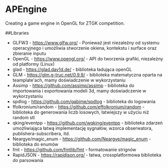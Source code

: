# APEngine
Creating a game engine in OpenGL for ZTGK competition.

##Libraries
- GLFW3 - https://www.glfw.org/ - Ponieważ jest niezależny od systemu operacyjnego i umożliwia stworzenie okiena, kontekstu i surface oraz zbieranie inputu
- OpenGL - https://www.opengl.org/ - API do tworzenia grafiki, niezależny od platformy (Linux)
- glad - https://glad.dav1d.de/ - biblioteka ładująca openGL
- GLM - https://glm.g-truc.net/0.9.9/ - biblioteka matematyczna oparta na teamplate'ach, mamy doświadczenie w wykorzystaniu
- Assimp - https://github.com/assimp/assimp - biblioteka do importowania i exportowania modeli 3d, mamy doświadczenie w wykorzystaniu
- spdlog - https://github.com/gabime/spdlog - biblioteka do logowania
- ffolkronium/random - https://github.com/effolkronium/random - biblioteka do generowania liczb losowych, łatwiejszy w użyciu niż random stl
- qking/eventpp - https://github.com/wqking/eventpp - biblioteka zdarzeń umożliwiająca łatwą implementację sygnałów, wzorca obserwatora, publishera-subscribera, itd.
- Neargye/magic_enum - https://github.com/Neargye/magic_enum - biblioteka do enumów
- fmt - https://github.com/fmtlib/fmt - formatowanie strignów
- RapidJSON - https://rapidjson.org/ - łatwa, crossplatformowa biblioteka do parsowania
